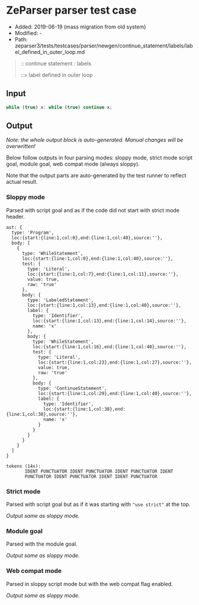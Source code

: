 # ZeParser parser test case

- Added: 2019-06-19 (mass migration from old system)
- Modified: -
- Path: zeparser3/tests/testcases/parser/newgen/continue_statement/labels/label_defined_in_outer_loop.md

> :: continue statement : labels
>
> ::> label defined in outer loop

## Input

`````js
while (true) x: while (true) continue x;
`````

## Output

_Note: the whole output block is auto-generated. Manual changes will be overwritten!_

Below follow outputs in four parsing modes: sloppy mode, strict mode script goal, module goal, web compat mode (always sloppy).

Note that the output parts are auto-generated by the test runner to reflect actual result.

### Sloppy mode

Parsed with script goal and as if the code did not start with strict mode header.

`````
ast: {
  type: 'Program',
  loc:{start:{line:1,col:0},end:{line:1,col:40},source:''},
  body: [
    {
      type: 'WhileStatement',
      loc:{start:{line:1,col:0},end:{line:1,col:40},source:''},
      test: {
        type: 'Literal',
        loc:{start:{line:1,col:7},end:{line:1,col:11},source:''},
        value: true,
        raw: 'true'
      },
      body: {
        type: 'LabeledStatement',
        loc:{start:{line:1,col:13},end:{line:1,col:40},source:''},
        label: {
          type: 'Identifier',
          loc:{start:{line:1,col:13},end:{line:1,col:14},source:''},
          name: 'x'
        },
        body: {
          type: 'WhileStatement',
          loc:{start:{line:1,col:16},end:{line:1,col:40},source:''},
          test: {
            type: 'Literal',
            loc:{start:{line:1,col:23},end:{line:1,col:27},source:''},
            value: true,
            raw: 'true'
          },
          body: {
            type: 'ContinueStatement',
            loc:{start:{line:1,col:29},end:{line:1,col:40},source:''},
            label: {
              type: 'Identifier',
              loc:{start:{line:1,col:38},end:{line:1,col:38},source:''},
              name: 'x'
            }
          }
        }
      }
    }
  ]
}

tokens (14x):
       IDENT PUNCTUATOR IDENT PUNCTUATOR IDENT PUNCTUATOR IDENT
       PUNCTUATOR IDENT PUNCTUATOR IDENT IDENT PUNCTUATOR
`````

### Strict mode

Parsed with script goal but as if it was starting with `"use strict"` at the top.

_Output same as sloppy mode._

### Module goal

Parsed with the module goal.

_Output same as sloppy mode._

### Web compat mode

Parsed in sloppy script mode but with the web compat flag enabled.

_Output same as sloppy mode._
